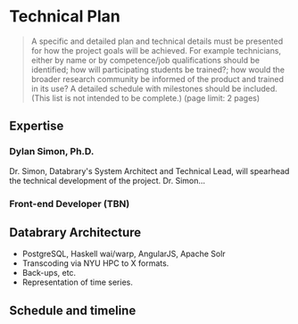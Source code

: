 # Technical Plan

>A specific and detailed plan and technical details must be presented for how the project goals will be achieved. For example technicians, either by name or by competence/job qualifications should be identified; how will participating students be trained?; how would the broader research community be informed of the product and trained in its use? A detailed schedule with milestones should be included. (This list is not intended to be complete.) (page limit: 2 pages)

## Expertise

### Dylan Simon, Ph.D.

Dr. Simon, Databrary's System Architect and Technical Lead, will spearhead the technical development of the project. Dr. Simon...

### Front-end Developer (TBN)

## Databrary Architecture

- PostgreSQL, Haskell wai/warp, AngularJS, Apache Solr
- Transcoding via NYU HPC to X formats.
- Back-ups, etc.
- Representation of time series.

## Schedule and timeline
